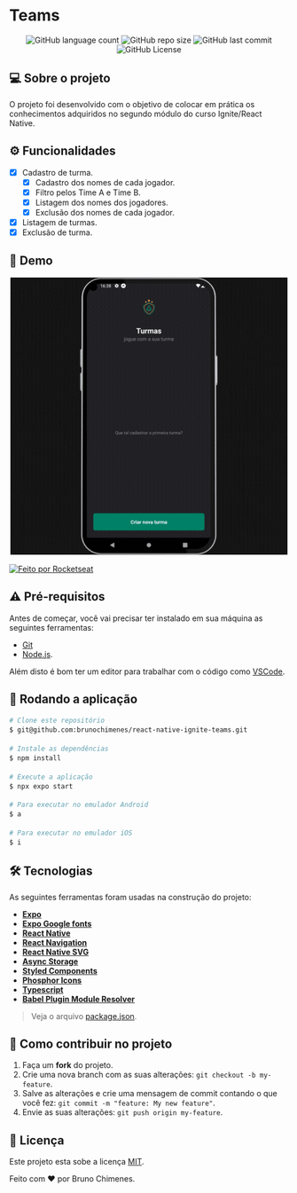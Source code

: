 # Teams

<p align="center">
  <img alt="GitHub language count" src="https://img.shields.io/github/languages/count/brunochimenes/react-native-ignite-teams?color=%252304D361" />
  <img alt="GitHub repo size" src="https://img.shields.io/github/repo-size/brunochimenes/react-native-ignite-teams?color=%252304D361" />
  <img alt="GitHub last commit" src="https://img.shields.io/github/last-commit/brunochimenes/react-native-ignite-teams?color=%252304D361" />
  <img alt="GitHub License" src="https://img.shields.io/github/license/brunochimenes/react-native-ignite-teams?color=%252304D361" />
</p>

## 💻 Sobre o projeto

O projeto foi desenvolvido com o objetivo de colocar em prática os conhecimentos adquiridos no segundo módulo do curso Ignite/React Native.

## ⚙️ Funcionalidades

- [x] Cadastro de turma.
  - [x] Cadastro dos nomes de cada jogador.
  - [x] Filtro pelos Time A e Time B.
  - [x] Listagem dos nomes dos jogadores.
  - [x] Exclusão dos nomes de cada jogador.
- [x] Listagem de turmas.
- [x] Exclusão de turma.

## 📱 Demo

<p align="center">
<img width='500' height='500' alt="Demo" src="/.github/assets/demo.gif" />  
</p>

<a href="https://www.figma.com/community/file/1151864427495057381/ignite-teams">
  <img alt="Feito por Rocketseat" src="https://img.shields.io/badge/Acessar%20Layout%20-Figma-%2304D361">
</a>

## ⚠️ Pré-requisitos

Antes de começar, você vai precisar ter instalado em sua máquina as seguintes ferramentas:

- [Git](https://git-scm.com)
- [Node.js](https://nodejs.org/en/).

Além disto é bom ter um editor para trabalhar com o código como [VSCode](https://code.visualstudio.com/).

## 🧭 Rodando a aplicação

```bash
# Clone este repositório
$ git@github.com:brunochimenes/react-native-ignite-teams.git

# Instale as dependências
$ npm install

# Execute a aplicação
$ npx expo start

# Para executar no emulador Android
$ a

# Para executar no emulador iOS
$ i
```

## 🛠 Tecnologias

As seguintes ferramentas foram usadas na construção do projeto:

- **[Expo](https://expo.io/)**
- **[Expo Google fonts](https://github.com/expo/google-fonts)**
- **[React Native](https://reactnative.dev/)**
- **[React Navigation](https://reactnavigation.org/)**
- **[React Native SVG](https://docs.expo.dev/versions/latest/sdk/svg/)**
- **[Async Storage](https://docs.expo.dev/versions/latest/sdk/async-storage/)**
- **[Styled Components](https://styled-components.com/)**
- **[Phosphor Icons](https://phosphoricons.com/)**
- **[Typescript](https://www.typescriptlang.org/)**
- **[Babel Plugin Module Resolver](https://github.com/tleunen/babel-plugin-module-resolver)**

> Veja o arquivo [package.json](https://github.com/brunochimenes/react-native-ignite-teams/blob/main/package.json).

## 💪 Como contribuir no projeto

1. Faça um **fork** do projeto.
2. Crie uma nova branch com as suas alterações: `git checkout -b my-feature`.
3. Salve as alterações e crie uma mensagem de commit contando o que você fez: `git commit -m "feature: My new feature"`.
4. Envie as suas alterações: `git push origin my-feature`.

## 📝 Licença

Este projeto esta sobe a licença [MIT](./LICENSE).

Feito com ❤️ por Bruno Chimenes.
